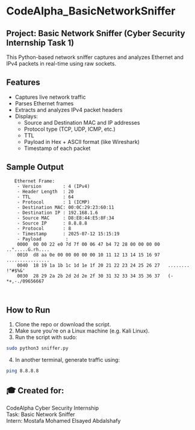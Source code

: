 # CodeAlpha_BasicNetworkSniffer

##  Project: Basic Network Sniffer (Cyber Security Internship Task 1)

This Python-based network sniffer captures and analyzes Ethernet and IPv4 packets in real-time using raw sockets.

##  Features

- Captures live network traffic
- Parses Ethernet frames
- Extracts and analyzes IPv4 packet headers
- Displays:
  - Source and Destination MAC and IP addresses
  - Protocol type (TCP, UDP, ICMP, etc.)
  - TTL
  - Payload in Hex + ASCII format (like Wireshark)
  - Timestamp of each packet

##  Sample Output

```
   Ethernet Frame:
    - Version        : 4 (IPv4)
    - Header Length  : 20
    - TTL            : 64
    - Protocol       : 1 (ICMP)
    - Destination MAC: 00:0C:29:23:60:11
    - Destination IP : 192.168.1.6
    - Source MAC     : D8:E8:44:E5:8F:34
    - Source IP      : 8.8.8.8
    - Protocol       : 8
    - Timestamp      : 2025-07-12 15:15:19
    - Payload         :
    0000  00 00 22 e0 7d 7f 00 06 47 b4 72 28 00 00 00 00   ..".....G.rh....
    0010  d8 aa 0e 00 00 00 00 00 10 11 12 13 14 15 16 97   ................
    0040  18 19 1a 1b 1c 1d 1e 1f 20 21 22 23 24 25 26 27   ........ !"#$%&'
    0030  28 29 2a 2b 2d 2d 2e 2f 30 31 32 33 34 35 36 37   (-*+,-./09656667



```

##  How to Run

1. Clone the repo or download the script.
2. Make sure you're on a Linux machine (e.g. Kali Linux).
3. Run the script with sudo:

```bash
sudo python3 sniffer.py
```

4. In another terminal, generate traffic using:

```bash
ping 8.8.8.8
```

## 🎓 Created for:
CodeAlpha Cyber Security Internship  
Task:     Basic Network Sniffer  
Intern:   Mostafa Mohamed Elsayed Abdalshafy
